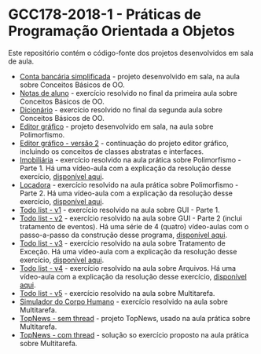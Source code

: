 # GCC178-2018-1 - Práticas de Programação Orientada a Objetos
Este repositório contém o código-fonte dos projetos desenvolvidos em sala de aula.
* [Conta bancária simplificada](https://github.com/ufla-ppoo/projetos-2018-1/tree/master/exercicio-conta-bancaria) - projeto desenvolvido em sala, na aula sobre Conceitos Básicos de OO.
* [Notas de aluno](https://github.com/ufla-ppoo/projetos-2018-1/tree/master/exercicio-notas-aluno) - exercício resolvido no final da primeira aula sobre Conceitos Básicos de OO.
* [Dicionário](https://github.com/ufla-ppoo/projetos-2018-1/tree/master/exercicio-dicionario) - exercício resolvido no final da segunda aula sobre Conceitos Básicos de OO.
* [Editor gráfico](https://github.com/ufla-ppoo/projetos-2018-1/tree/master/editor-grafico-v2) - projeto desenvolvido em sala, na aula sobre Polimorfismo.
* [Editor gráfico - versão 2](https://github.com/ufla-ppoo/projetos-2018-1/tree/master/editor-grafico) - continuação do projeto editor gráfico, incluindo os conceitos de classes abstratas e interfaces.
* [Imobiliária](https://github.com/ufla-ppoo/projetos-2018-1/tree/master/imobiliaria) - exercício resolvido na aula prática sobre Polimorfismo - Parte 1. Há uma vídeo-aula com a explicação da resolução desse exercício, [disponível aqui](https://youtu.be/vOV4Xi43HyM). 
* [Locadora](https://github.com/ufla-ppoo/projetos-2018-1/tree/master/locadora) - exercício resolvido na aula prática sobre Polimorfismo - Parte 2. Há uma vídeo-aula com a explicação da resolução desse exercício, [disponível aqui](https://youtu.be/We2N4zrYU5g). 
* [Todo list - v1](https://github.com/ufla-ppoo/projetos-2018-1/tree/master/Todolist-v1) - exercício resolvido na aula sobre GUI - Parte 1.
* [Todo list - v2](https://github.com/ufla-ppoo/projetos-2018-1/tree/master/Todolist-v2) - exercício resolvido na aula sobre GUI - Parte 2 (inclui tratamento de eventos). Há uma série de 4 (quatro) vídeo-aulas com o passo-a-passo da construção desse programa, [disponível aqui](https://www.youtube.com/playlist?list=PLiy8wJ_Cr0BCYxAhnNtq3jUwi2ovtq4fU). 
* [Todo list - v3](https://github.com/ufla-ppoo/projetos-2018-1/tree/master/Todolist-v3) - exercício resolvido na aula sobre Tratamento de Exceção. Há uma vídeo-aula com a explicação da resolução desse exercício, [disponível aqui](https://youtu.be/IK66JooEKl8). 
* [Todo list - v4](https://github.com/ufla-ppoo/projetos-2018-1/tree/master/Todolist-v4) - exercício resolvido na aula sobre Arquivos. Há uma vídeo-aula com a explicação da resolução desse exercício, [disponível aqui](https://www.youtube.com/playlist?list=PLiy8wJ_Cr0BCAmdQsTE_4KnHh7ix-9u0l). 
* [Todo list - v5](https://github.com/ufla-ppoo/projetos-2018-1/tree/master/Todolist-v5) - exercício resolvido na aula sobre Multitarefa. 
* [Simulador do Corpo Humano](https://github.com/ufla-ppoo/projetos-2018-1/tree/master/CorpoHumano) - exercício resolvido na aula sobre Multitarefa. 
* [TopNews - sem thread](https://github.com/ufla-ppoo/projetos-2018-1/tree/master/TopNewsSemThread) - projeto TopNews, usado na aula prática sobre Multitarefa.
* [TopNews - com thread](https://github.com/ufla-ppoo/projetos-2018-1/tree/master/TopNews) - solução so exercício proposto na aula prática sobre Multitarefa.
 
